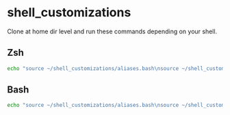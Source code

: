 # shell_customizations

Clone at home dir level and run these commands depending on your shell.


## Zsh
```zsh
echo "source ~/shell_customizations/aliases.bash\nsource ~/shell_customizations/functions.bash" >> ~/.zshrc && source ~/.zshrc 
```

## Bash
```bash
echo "source ~/shell_customizations/aliases.bash\nsource ~/shell_customizations/functions.bash" >> ~/.bashrc && source ~/.bashrc
```
